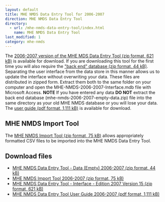 ```yaml
---
layout: default
title: MHE NMDS Data Entry Tool for 2006-2007
direction: MHE NMDS Data Entry Tool
directory:
  - url: /mhe-nmds-data-entry-tool/index.html
    name: MHE NMDS Data Entry Tool
last_modified: 1
category: mhe-nmds
---
```


The [2006-2007 version of the MHE MDS Data Entry Tool (zip format, 621 kB)][interface-href] is available for download.
If you are downloading this tool for the first time you will also require the ["back end" database (zip format, 44 kB)][emptydata-href]. Separating the user interface from the data store in this manner allows us to update the interface without overwriting your data.
These files are distributed in zipped form. Extract them both to the same folder on your computer and open the MHE-NMDS-2006-2007-Interface.mdb file with Microsoft Access.
**NOTE** If you have entered any data **DO NOT** extract the back end database (mhe-nmds-2006-2007-empty-data.zip) file into the same directory as your old MHE NMDS database or you will lose your data.
The [user guide (pdf format, 1,111 kB)][userguide-href] is available for download.
## MHE NMDS Import Tool
The [MHE NMDS Import Tool (zip format, 75 kB)][importer-href] allows appropriately formatted CSV files to be imported into the MHE NMDS Data Entry Tool.
## Download files
* [MHE NMDS Data Entry Tool - Data (Empty) 2006-2007 (zip format, 44 kB)][emptydata-href]
* [MHE NMDS Import Tool 2006-2007 (zip format, 75 kB)][importer-href]
* [MHE NMDS Data Entry Tool - Interface - Edition 2007 Version 15 (zip format, 621 kB)][interface-href]
* [MHE NMDS Data Entry Tool User Guide 2006-2007 (pdf format, 1,111 kB)][userguide-href]

[interface-href]: /site/assets/files/1017/mhe-nmds-2006-2007-interface.zip
[emptydata-href]: /site/assets/files/1017/mhe-nmds-2006-2007-empty-data.zip
[userguide-href]: /site/assets/files/1017/mhe-nmds-2006-2007-de-tool-user-guide.pdf
[importer-href]: /site/assets/files/1017/mhe-nmds-2006-2007-importer.zip
